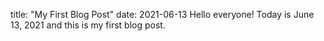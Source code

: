 title: "My First Blog Post"
date: 2021-06-13
Hello everyone! Today is June 13, 2021 and this is my first blog post.
